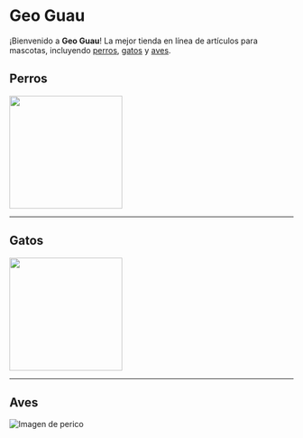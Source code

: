 # Geo Guau

¡Bienvenido a **Geo Guau**! La mejor tienda en línea de artículos para mascotas, incluyendo [perros](https://es.wikipedia.org/wiki/Canis_familiaris), [gatos](https://es.wikipedia.org/wiki/Felis_silvestris_catus) y [aves](https://es.wikipedia.org/wiki/Aves).

## Perros

<img src="https://cdn.sanity.io/images/5vm5yn1d/pro/5cb1f9400891d9da5a4926d7814bd1b89127ecba-1300x867.jpg?fm=webp&q=80" height="200">

***

## Gatos

<img src="https://purina.co.cr/sites/default/files/2022-11/purina-brand-cuanto-vive-un-gato-nota_03.jpg" height="200">


***

## Aves

![Imagen de perico](https://www.ecured.cu/images/2/2a/Parrot.jpeg)